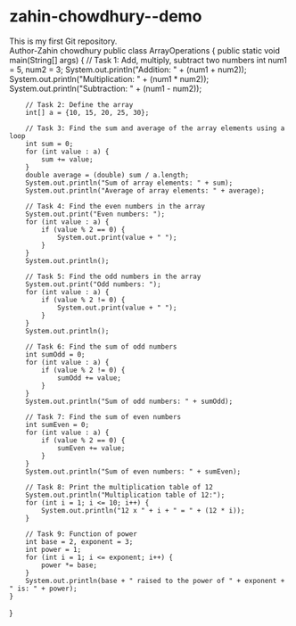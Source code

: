 # zahin-chowdhury--demo
This is my first Git repository.
<br>
Author-Zahin chowdhury
public class ArrayOperations {
    public static void main(String[] args) {
        // Task 1: Add, multiply, subtract two numbers
        int num1 = 5, num2 = 3;
        System.out.println("Addition: " + (num1 + num2));
        System.out.println("Multiplication: " + (num1 * num2));
        System.out.println("Subtraction: " + (num1 - num2));

        // Task 2: Define the array
        int[] a = {10, 15, 20, 25, 30};

        // Task 3: Find the sum and average of the array elements using a loop
        int sum = 0;
        for (int value : a) {
            sum += value;
        }
        double average = (double) sum / a.length;
        System.out.println("Sum of array elements: " + sum);
        System.out.println("Average of array elements: " + average);

        // Task 4: Find the even numbers in the array
        System.out.print("Even numbers: ");
        for (int value : a) {
            if (value % 2 == 0) {
                System.out.print(value + " ");
            }
        }
        System.out.println();

        // Task 5: Find the odd numbers in the array
        System.out.print("Odd numbers: ");
        for (int value : a) {
            if (value % 2 != 0) {
                System.out.print(value + " ");
            }
        }
        System.out.println();

        // Task 6: Find the sum of odd numbers
        int sumOdd = 0;
        for (int value : a) {
            if (value % 2 != 0) {
                sumOdd += value;
            }
        }
        System.out.println("Sum of odd numbers: " + sumOdd);

        // Task 7: Find the sum of even numbers
        int sumEven = 0;
        for (int value : a) {
            if (value % 2 == 0) {
                sumEven += value;
            }
        }
        System.out.println("Sum of even numbers: " + sumEven);

        // Task 8: Print the multiplication table of 12
        System.out.println("Multiplication table of 12:");
        for (int i = 1; i <= 10; i++) {
            System.out.println("12 x " + i + " = " + (12 * i));
        }

        // Task 9: Function of power
        int base = 2, exponent = 3;
        int power = 1;
        for (int i = 1; i <= exponent; i++) {
            power *= base;
        }
        System.out.println(base + " raised to the power of " + exponent + " is: " + power);
    }
}